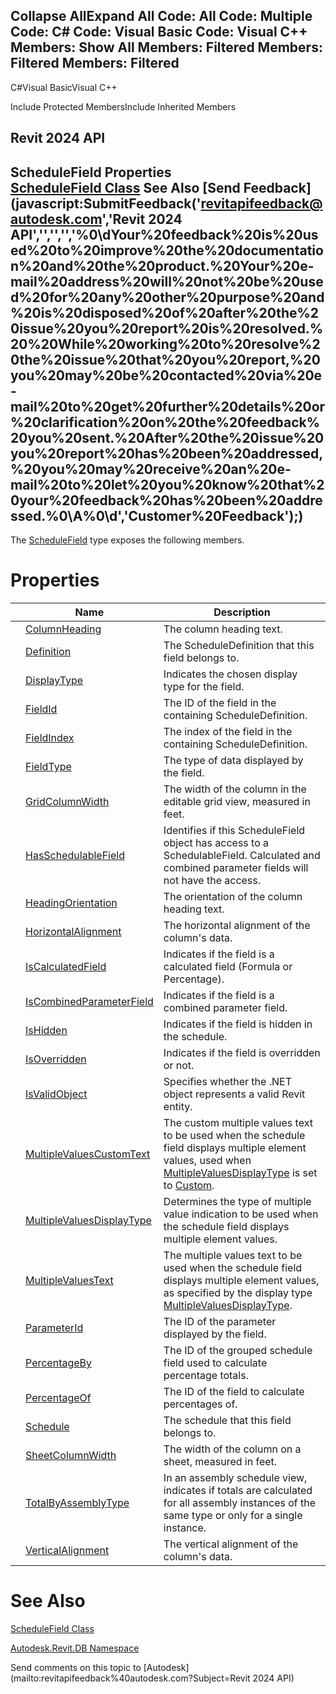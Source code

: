 ﻿

Collapse AllExpand All Code: All Code: Multiple Code: C# Code: Visual Basic Code: Visual C++  Members: Show All Members: Filtered Members: Filtered Members: Filtered   
---  
  
C#Visual BasicVisual C++

Include Protected MembersInclude Inherited Members

Revit 2024 API  
---  
ScheduleField Properties  
[ScheduleField Class](3d6b0eb5-ed36-278d-a5df-38b6d600e876.md) See Also [Send Feedback](javascript:SubmitFeedback\('revitapifeedback@autodesk.com','Revit 2024 API','','','','%0\\dYour%20feedback%20is%20used%20to%20improve%20the%20documentation%20and%20the%20product.%20Your%20e-mail%20address%20will%20not%20be%20used%20for%20any%20other%20purpose%20and%20is%20disposed%20of%20after%20the%20issue%20you%20report%20is%20resolved.%20%20While%20working%20to%20resolve%20the%20issue%20that%20you%20report,%20you%20may%20be%20contacted%20via%20e-mail%20to%20get%20further%20details%20or%20clarification%20on%20the%20feedback%20you%20sent.%20After%20the%20issue%20you%20report%20has%20been%20addressed,%20you%20may%20receive%20an%20e-mail%20to%20let%20you%20know%20that%20your%20feedback%20has%20been%20addressed.%0\\A%0\\d','Customer%20Feedback'\);)  
---  
  
The [ScheduleField](3d6b0eb5-ed36-278d-a5df-38b6d600e876.md) type exposes the following members.

# Properties

|  | Name | Description |
| --- | --- | --- |
|  | [ColumnHeading](3890f745-6f24-f81a-9f8f-d8b47c8e3f94.md) | The column heading text. |
|  | [Definition](0fa34479-59f2-7f67-4d16-48238dc4d2af.md) | The ScheduleDefinition that this field belongs to. |
|  | [DisplayType](ca5cd7f7-081e-65f3-b671-2a1c780a5b09.md) | Indicates the chosen display type for the field. |
|  | [FieldId](e7b1a3c3-1ab5-9e65-a59e-fed8a7d27d42.md) | The ID of the field in the containing ScheduleDefinition. |
|  | [FieldIndex](9abc75e0-3ae0-9ed8-c6b3-9bc352e4a862.md) | The index of the field in the containing ScheduleDefinition. |
|  | [FieldType](e73df1b3-d424-afe4-e1fe-dc434eadbc76.md) | The type of data displayed by the field. |
|  | [GridColumnWidth](061bfa96-9775-32a8-f66d-858990d96f3b.md) | The width of the column in the editable grid view, measured in feet. |
|  | [HasSchedulableField](263d2b9f-68e3-48a1-5757-4700ba3b1e73.md) | Identifies if this ScheduleField object has access to a SchedulableField. Calculated and combined parameter fields will not have the access. |
|  | [HeadingOrientation](1b39a6a8-e775-d37b-99d5-e93165f350bb.md) | The orientation of the column heading text. |
|  | [HorizontalAlignment](d204d391-a453-2793-db9e-1e30716edbaf.md) | The horizontal alignment of the column's data. |
|  | [IsCalculatedField](b33bd011-f26c-e617-5b6d-27968c7b09eb.md) | Indicates if the field is a calculated field (Formula or Percentage). |
|  | [IsCombinedParameterField](52da022b-4dcd-09dd-3137-d32f47ccbfee.md) | Indicates if the field is a combined parameter field. |
|  | [IsHidden](ee90c427-f957-515b-8d93-252b9da0a40d.md) | Indicates if the field is hidden in the schedule. |
|  | [IsOverridden](04fe4475-4173-f7eb-6c0f-11ee1d11f0f4.md) | Indicates if the field is overridden or not. |
|  | [IsValidObject](73bbfcdf-4760-b676-98d7-f54e44912457.md) | Specifies whether the .NET object represents a valid Revit entity. |
|  | [MultipleValuesCustomText](9f57808d-f3cc-cb93-edbd-dcfaad79bb95.md) | The custom multiple values text to be used when the schedule field displays multiple element values, used when [MultipleValuesDisplayType](64592725-4f20-d2a0-010d-220a9315ff39.md) is set to [Custom](cc6f0e5f-958c-8062-2b8f-b443b0fae708.md). |
|  | [MultipleValuesDisplayType](64592725-4f20-d2a0-010d-220a9315ff39.md) | Determines the type of multiple value indication to be used when the schedule field displays multiple element values. |
|  | [MultipleValuesText](321d43b7-416b-06fd-54c3-15d8d2605f34.md) | The multiple values text to be used when the schedule field displays multiple element values, as specified by the display type [MultipleValuesDisplayType](64592725-4f20-d2a0-010d-220a9315ff39.md). |
|  | [ParameterId](ecad009d-a968-2adc-9891-128e9ee8074a.md) | The ID of the parameter displayed by the field. |
|  | [PercentageBy](7c606b36-212f-0392-6eb5-799ab748a330.md) | The ID of the grouped schedule field used to calculate percentage totals. |
|  | [PercentageOf](12f76318-e8fa-d5b8-d52e-434a07f159f9.md) | The ID of the field to calculate percentages of. |
|  | [Schedule](1b5f2a55-5ea2-e468-b887-7f3c98aa6e85.md) | The schedule that this field belongs to. |
|  | [SheetColumnWidth](999e9e46-2259-19f4-cfc1-9c52509a2385.md) | The width of the column on a sheet, measured in feet. |
|  | [TotalByAssemblyType](672a1283-cdb4-f7fb-b697-f67238c8755c.md) | In an assembly schedule view, indicates if totals are calculated for all assembly instances of the same type or only for a single instance. |
|  | [VerticalAlignment](fef1e171-3925-16f5-2a3e-49b3583773ff.md) | The vertical alignment of the column's data. |
  
# See Also

[ScheduleField Class](3d6b0eb5-ed36-278d-a5df-38b6d600e876.md)

[Autodesk.Revit.DB Namespace](87546ba7-461b-c646-cbb1-2cb8f5bff8b2.md)

Send comments on this topic to [Autodesk](mailto:revitapifeedback%40autodesk.com?Subject=Revit 2024 API)